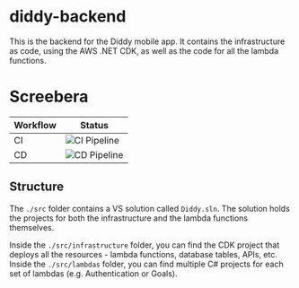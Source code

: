 # diddy-backend

This is the backend for the Diddy mobile app. It contains the infrastructure as code, using the AWS .NET CDK, as well as the code for all the lambda functions.

# Screebera

Workflow | Status
-------- | -------
CI | ![CI Pipeline](https://github.com/DiddyApp/diddy-backend/workflows/CI%20Pipeline/badge.svg)
CD | ![CD Pipeline](https://github.com/DiddyApp/diddy-backend/workflows/CD%20Pipeline/badge.svg)


## Structure

The `./src` folder contains a VS solution called  `Diddy.sln`. The solution holds the projects for both the infrastructure and the lambda functions themselves.

Inside the `./src/infrastructure` folder, you can find the CDK project that deploys all the resources - lambda functions, database tables, APIs, etc.
Inside the `./src/lambdas` folder, you can find multiple C# projects for each set of lambdas (e.g. Authentication or Goals).
